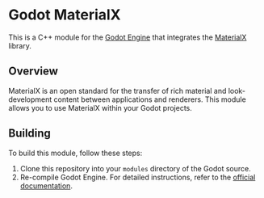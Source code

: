 # Godot MaterialX

This is a C++ module for the [Godot Engine](https://godotengine.org/) that integrates the [MaterialX](http://www.materialx.org/) library.

## Overview

MaterialX is an open standard for the transfer of rich material and look-development content between applications and renderers. This module allows you to use MaterialX within your Godot projects.

## Building

To build this module, follow these steps:

1. Clone this repository into your `modules` directory of the Godot source.
2. Re-compile Godot Engine. For detailed instructions, refer to the [official documentation](https://docs.godotengine.org/en/stable/development/compiling/index.html).
